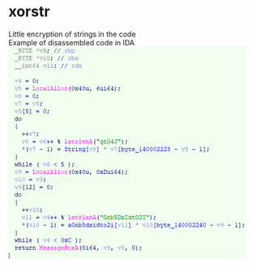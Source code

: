 # xorstr
Little encryption of strings in the code<br />
Example of disassembled code in IDA<br />
![](https://github.com/deadlegenden/xorstr/blob/master/dis.png)
